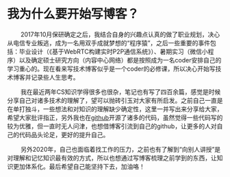 # 我为什么要开始写博客？
&nbsp; &nbsp; &nbsp; &nbsp; 2017年10月保研确定之后，我结合自身的兴趣点认真的做了职业规划，决心从电信专业叛逃，成为一名用双手成就梦想的“程序猿”，之后一些重要的事件包括：毕业设计（《基于WebRTC构建实时P2P通信系统》）、暑期实习（微信小程序）以及确定硕士研究方向（内容中心网络）都是按照成为一名coder安排自己的学习重心的。现在看来写技术博客似乎是一个coder的必修课，所以决心开始写技术博客并记录些人生思考。  

&nbsp; &nbsp; &nbsp; &nbsp; 我在最近两年CS知识学得很多也很杂，笔记也有写了四百余篇，感觉是时候分享自己对诸多技术的理解了，望可以抛砖引玉对大家有所启发。之前自己一直是在单打独斗，一些想法和对知识的理解缺少确定性，这里一并写出来分享给大家，希望大家批评指正，另外我也在[github](https://github.com/liuyunian)开源了诸多的代码，虽然觉得一些代码写的较为优雅，但一直时无人问津，也想借博客引流到自己的github，让更多的人对自己的代码品头论足，更好的提升自己。  

&nbsp; &nbsp; &nbsp; &nbsp; 另外2020年，自己也面临着找工作的压力，之前也有了解到“向别人讲授”是对理解和记忆知识最有效的方式，所以也想通过写博客梳理之前学到的东西，让知识更加体系化。最后希望自己能坚持下去，加油咯！